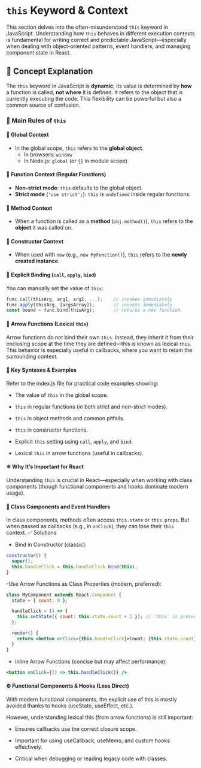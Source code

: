 # `this` Keyword & Context

This section delves into the often-misunderstood `this` keyword in JavaScript. Understanding how `this` behaves in different execution contexts is fundamental for writing correct and predictable JavaScript—especially when dealing with object-oriented patterns, event handlers, and managing component state in React.

## 🎯 Concept Explanation

The `this` keyword in JavaScript is **dynamic**; its value is determined by **how** a function is called, **not where** it is defined. It refers to the object that is currently executing the code. This flexibility can be powerful but also a common source of confusion.

### 🔑 Main Rules of `this`

#### 📌 Global Context
- In the global scope, `this` refers to the **global object**.
  - In browsers: `window`
  - In Node.js: `global` (or `{}` in module scope)

#### 📌 Function Context (Regular Functions)
- **Non-strict mode**: `this` defaults to the global object.
- **Strict mode** (`'use strict';`): `this` is `undefined` inside regular functions.

#### 📌 Method Context
- When a function is called as a **method** (`obj.method()`), `this` refers to the **object** it was called on.

#### 📌 Constructor Context
- When used with `new` (e.g., `new MyFunction()`), `this` refers to the **newly created instance**.

#### 📌 Explicit Binding (`call`, `apply`, `bind`)
You can manually set the value of `this`:

```js
func.call(thisArg, arg1, arg2, ...);    // invokes immediately
func.apply(thisArg, [argsArray]);       // invokes immediately
const bound = func.bind(thisArg);       // returns a new function
```
#### 📌 Arrow Functions (Lexical `this`)
Arrow functions do not bind their own `this`. Instead, they inherit it from their enclosing scope at the time they are defined—this is known as lexical `this`.
This behavior is especially useful in callbacks, where you want to retain the surrounding context.

#### 📝 Key Syntaxes & Examples
Refer to the index.js file for practical code examples showing:
- The value of `this` in the global scope.

- `this` in regular functions (in both strict and non-strict modes).

- `this` in object methods and common pitfalls.

- `this` in constructor functions.

- Explicit `this` setting using `call`, `apply`, and `bind`.

- Lexical `this` in arrow functions (useful in callbacks).

#### ⚛️ Why It’s Important for React
Understanding `this` is crucial in React—especially when working with class components (though functional components and hooks dominate modern usage).

#### 🧱 Class Components and Event Handlers
In class components, methods often access `this.state` or `this.props`. But when passed as callbacks (e.g., in `onClick`), they can lose their `this` context.
✅ Solutions
- Bind in Constructor (classic):
```js
constructor() {
  super();
  this.handleClick = this.handleClick.bind(this);
}
```

-Use Arrow Functions as Class Properties (modern, preferred):
```jsx
class MyComponent extends React.Component {
  state = { count: 0 };

  handleClick = () => {
    this.setState({ count: this.state.count + 1 }); // `this` is preserved
  };

  render() {
    return <button onClick={this.handleClick}>Count: {this.state.count}</button>;
  }
}
```

- Inline Arrow Functions (concise but may affect performance):
```jsx
<button onClick={() => this.handleClick()} />
```

#### ⚙️ Functional Components & Hooks (Less Direct)
With modern functional components, the explicit use of this is mostly avoided thanks to hooks (useState, useEffect, etc.).

However, understanding lexical this (from arrow functions) is still important:

- Ensures callbacks use the correct closure scope.

- Important for using useCallback, useMemo, and custom hooks effectively.

- Critical when debugging or reading legacy code with classes.